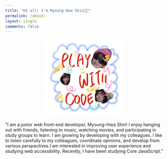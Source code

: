 ```yaml
---
title: "Hi all! I'm Myoung-Hwa Shin👋🏻"
permalink: /about/
layout: single
comments: false
---
```




<p align="center">
  <img src="/assets/images/aboutme.png" style="width: 250px;">

</p>
<p text-align="center">
"I am a junior web front-end developer, Myoung-Hwa Shin! I enjoy hanging out with friends, listening to music, watching movies, and participating in study groups to learn. I am growing by developing with my colleagues. I like to listen carefully to my colleagues, coordinate opinions, and develop from various perspectives.I am interested in improving user experience and studying web accessibility. Recently, I have been studying Core JavaScript."
</p>

